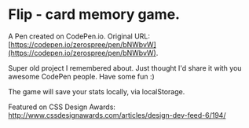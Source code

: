 # Flip - card memory game.

A Pen created on CodePen.io. Original URL: [https://codepen.io/zerospree/pen/bNWbvW](https://codepen.io/zerospree/pen/bNWbvW).

Super old project I remembered about. Just thought I'd share it with you awesome CodePen people. Have some fun :)

The game will save your stats locally, via localStorage.

Featured on CSS Design Awards: http://www.cssdesignawards.com/articles/design-dev-feed-6/194/